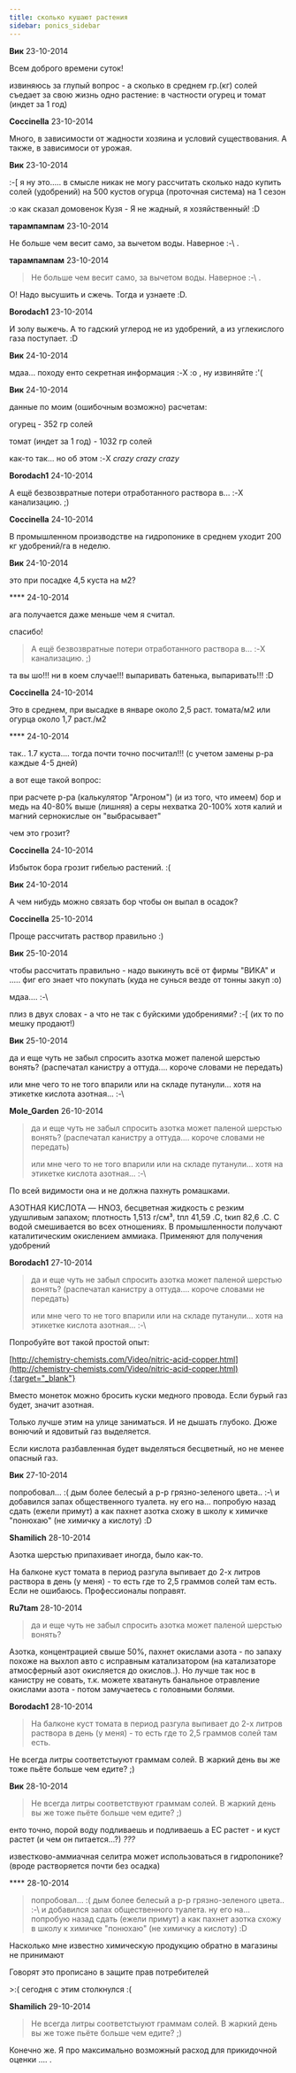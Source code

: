 ```yaml
---
title: сколько кушают растения
sidebar: ponics_sidebar
---
```


**Вик** 23-10-2014

Всем доброго времени суток!

извиняюсь за глупый вопрос - а сколько в среднем гр.(кг) солей съедает за свою жизнь одно растение: в частности огурец и томат (индет за 1 год)


**Coccinella** 23-10-2014

Много, в зависимости от жадности хозяина и условий существования. А также, в зависимоси от урожая.


**Вик** 23-10-2014

 :-[ я ну это..... в смысле никак не могу рассчитать сколько надо купить солей (удобрений) на 500 кустов огурца (проточная система) на 1 сезон

:o как сказал домовенок Кузя - Я не жадный, я хозяйственный! :D


**тарампампам** 23-10-2014

Не больше чем весит само, за вычетом воды. Наверное :-\ .


**тарампампам** 23-10-2014

> Не больше чем весит само, за вычетом воды. Наверное :-\ .

О! Надо высушить и сжечь. Тогда и узнаете :D.


**Borodach1** 23-10-2014

И золу выжечь. А то гадский углерод не из удобрений, а из углекислого газа поступает. :D


**Вик** 24-10-2014

мдаа... походу енто секретная информация :-X :o , ну извиняйте :&#039;(


**Вик** 24-10-2014

данные по моим (ошибочным возможно) расчетам:

огурец - 352 гр солей

томат (индет за 1 год) - 1032 гр солей

как-то так... но об этом :-X *crazy* *crazy* *crazy*


**Borodach1** 24-10-2014

А ещё безвозвратные потери отработанного раствора в... :-X канализацию. ;)


**Coccinella** 24-10-2014

В промышленном производстве на гидропонике в среднем уходит 200 кг удобрений/га в неделю.


**Вик** 24-10-2014

это при посадке 4,5 куста на м2?


**** 24-10-2014

ага получается даже меньше чем я считал.

спасибо!

> А ещё безвозвратные потери отработанного раствора в... :-X канализацию. ;)

та вы шо!!! ни в коем случае!!! выпаривать батенька, выпаривать!!! :D


**Coccinella** 24-10-2014

Это в среднем, при высадке в январе около 2,5 раст. томата/м2 или огурца около 1,7 раст./м2


**** 24-10-2014

так.. 1.7 куста.... тогда почти точно посчитал!!! (с учетом замены р-ра каждые 4-5 дней)

а вот еще такой вопрос:

при расчете р-ра (калькулятор "Агроном") (и из того, что имеем) бор и медь на 40-80% выше (лишняя) а серы нехватка 20-100% хотя калий и магний сернокислые он "выбрасывает"

чем это грозит?


**Coccinella** 24-10-2014

Избыток бора грозит гибелью растений. :(


**Вик** 24-10-2014

А чем нибудь можно связать бор чтобы он выпал в осадок?


**Coccinella** 25-10-2014

Проще рассчитать раствор правильно :)


**Вик** 25-10-2014

чтобы рассчитать правильно - надо выкинуть всё от фирмы "ВИКА" и ..... фиг его знает что покупать (куда не сунься везде от тонны закуп :o)

мдаа.... :-\

плиз в двух словах - а что не так с буйскими удобрениями? :-[ (их то по мешку продают!)


**Вик** 25-10-2014

да и еще чуть не забыл спросить азотка может паленой шерстью вонять? (распечатал канистру а оттуда.... короче словами не передать)

или мне чего то не того впарили или на складе путанули... хотя на этикетке кислота азотная... :-\


**Mole_Garden** 26-10-2014

> да и еще чуть не забыл спросить азотка может паленой шерстью вонять? (распечатал канистру а оттуда.... короче словами не передать)
> 
> или мне чего то не того впарили или на складе путанули... хотя на этикетке кислота азотная... :-\

По всей видимости она и не должна пахнуть ромашками.

АЗОТНАЯ КИСЛОТА — HNO3, бесцветная жидкость с резким удушливым запахом; плотность 1,513 г/см&#179;, tпл 41,59 .C, tкип 82,6 .C. С водой смешивается во всех отношениях. В промышленности получают каталитическим окислением аммиака. Применяют для получения удобрений


**Borodach1** 27-10-2014

> да и еще чуть не забыл спросить азотка может паленой шерстью вонять? (распечатал канистру а оттуда.... короче словами не передать)
> 
> или мне чего то не того впарили или на складе путанули... хотя на этикетке кислота азотная... :-\

Попробуйте вот такой простой опыт:

[http://chemistry-chemists.com/Video/nitric-acid-copper.html](http://chemistry-chemists.com/Video/nitric-acid-copper.html){:target="_blank"}

Вместо монеток можно бросить куски медного провода. Если бурый газ будет, значит азотная.

Только лучше этим на улице заниматься. И не дышать глубоко. Дюже вонючий и ядовитый газ выделяется.

Если кислота разбавленная будет выделяться бесцветный, но не менее опасный газ.


**Вик** 27-10-2014

попробовал... :( дым более белесый а р-р грязно-зеленого цвета.. :-\ и добавился запах общественного туалета. ну его на... попробую назад сдать (ежели примут) а как пахнет азотка схожу в школу к химичке "понюхаю" (не химичку а кислоту) :D


**Shamilich** 28-10-2014

Азотка шерстью припахивает иногда, было как-то.

На балконе куст томата в период разгула выпивает до 2-х литров раствора в день (у меня) - то есть где то 2,5 граммов солей там есть. Если не ошибаюсь. Профессионалы поправят.


**Ru7tam** 28-10-2014

> да и еще чуть не забыл спросить азотка может паленой шерстью вонять?

Азотка, концентрацией свыше 50%, пахнет окислами азота - по запаху похоже на выхлоп авто с исправным катализатором (на катализаторе атмосферный азот окисляется до окислов..). Но лучше так нос в канистру не совать, т.к. можете хватануть банальное отравление окислами азота - потом замучаетесь с головными болями.


**Borodach1** 28-10-2014

> На балконе куст томата в период разгула выпивает до 2-х литров раствора в день (у меня) - то есть где то 2,5 граммов солей там есть.

Не всегда литры соответстыуют граммам солей. В жаркий день вы же тоже пьёте больше чем едите? ;)


**Вик** 28-10-2014

> Не всегда литры соответствуют граммам солей. В жаркий день вы же тоже пьёте больше чем едите? ;)

енто точно, порой воду подливаешь и подливаешь а ЕС растет - и куст растет (и чем он питается...?) *???*

известково-аммиачная селитра может использоваться в гидропонике? (вроде растворяется почти без осадка)


**** 28-10-2014

> попробовал... :( дым более белесый а р-р грязно-зеленого цвета.. :-\ и добавился запах общественного туалета. ну его на... попробую назад сдать (ежели примут) а как пахнет азотка схожу в школу к химичке "понюхаю" (не химичку а кислоту) :D

Насколько мне известно химическую продукцию обратно в магазины не принимают

Говорят это прописано в защите прав потребителей

&gt;:( сегодня с этим столкнулся :(


**Shamilich** 29-10-2014

> > 
> 
>  Не всегда литры соответстыуют граммам солей. В жаркий день вы же тоже пьёте больше чем едите? ;)

Конечно же. Я про максимально возможный расход для прикидочной оценки .... .


